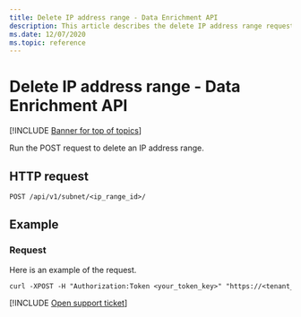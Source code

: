 ```yaml
---
title: Delete IP address range - Data Enrichment API
description: This article describes the delete IP address range request in Cloud App Security's Data Enrichment API.
ms.date: 12/07/2020
ms.topic: reference
---
```

# Delete IP address range - Data Enrichment API

[!INCLUDE [Banner for top of topics](includes/banner.md)]

Run the POST request to delete an IP address range.

## HTTP request

```rest
POST /api/v1/subnet/<ip_range_id>/
```

## Example

### Request

Here is an example of the request.

```rest
curl -XPOST -H "Authorization:Token <your_token_key>" "https://<tenant_id>.<tenant_region>.contoso.com/api/v1/subnet/<ip_range_id>/"
```

[!INCLUDE [Open support ticket](includes/support.md)]
